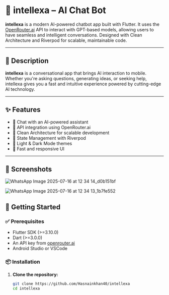 # 📱 intellexa – AI Chat Bot

**intellexa** is a modern AI-powered chatbot app built with Flutter. It uses the [OpenRouter.ai](https://openrouter.ai) API to interact with GPT-based models, allowing users to have seamless and intelligent conversations. Designed with Clean Architecture and Riverpod for scalable, maintainable code.

---

## 🧠 Description

**intellexa** is a conversational app that brings AI interaction to mobile. Whether you're asking questions, generating ideas, or seeking help, intellexa gives you a fast and intuitive experience powered by cutting-edge AI technology.

---

## ✨ Features

- 🤖 Chat with an AI-powered assistant
- 📡 API integration using OpenRouter.ai
- 🧩 Clean Architecture for scalable development
- 🔄 State Management with Riverpod
- 🌙 Light & Dark Mode themes
- 🚀 Fast and responsive UI

---

## 📸 Screenshots
![WhatsApp Image 2025-07-16 at 12 34 14_d0b151bf](https://github.com/user-attachments/assets/b1e8ac54-4c27-4de8-a946-063ee25cf906)

![WhatsApp Image 2025-07-16 at 12 34 13_1b7fe552](https://github.com/user-attachments/assets/06f0c5e5-2ea3-447b-a37c-0c31688f6808)


## 🚀 Getting Started

### ✅ Prerequisites

- Flutter SDK (>=3.10.0)
- Dart (>=3.0.0)
- An API key from [openrouter.ai](https://openrouter.ai)
- Android Studio or VSCode

### 📦 Installation

1. **Clone the repository:**
   ```bash
   git clone https://github.com/Hasnainkhan40/intellexa
   cd intellexa
